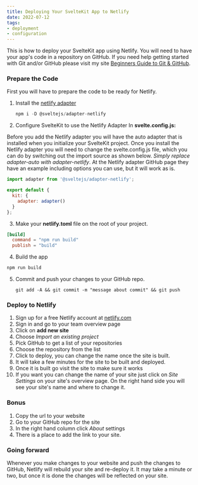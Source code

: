 ```yaml
---
title: Deploying Your SvelteKit App to Netlify
date: 2022-07-12
tags: 
- deployment
- configuration 
---
```


This is how to deploy your SvelteKit app using Netlify. You will need to have your app's code in a repository on GitHub. If you need help getting started with Git and/or GitHub please visit my site <a href="https://technotesbycmfred.netlify.app" target="_blank">Beginners Guide to Git & GitHub</a>.

### Prepare the Code

First you will have to prepare the code to be ready for Netlify.

1. Install the [netlify adapter](https://github.com/sveltejs/kit/tree/master/packages/adapter-netlify)
   ```js
   npm i -D @sveltejs/adapter-netlify
   ```
2. Configure SvelteKit to use the Netlify Adapter
   In **svelte.config.js:**

Before you add the Netlify adapter you will have the auto adapter that is installed when you initialize your SvelteKit project. Once you install the Netlify adapter you will need to change the svelte.config.js file, which you can do by switching out the import source as shown below. _Simply replace adapter-auto with adapter-netlify_.
At the Netlify adapter GitHub page they have an example including options you can use, but it will work as is.

```js
import adapter from '@sveltejs/adapter-netlify';

export default {
  kit: {
    adapter: adapter()
  }
};
```

3. Make your **netlify.toml** file on the root of your project. 

```toml
[build]
  command = "npm run build"
  publish = "build"
```

4. Build the app
```js
npm run build
```

5. Commit and push your changes to your GitHub repo.
   ```git
   git add -A && git commit -m "message about commit" && git push
   ```

### Deploy to Netlify

1. Sign up for a free Netlify account at [netlify.com](https://www.netlify.com/)
2. Sign in and go to your team overview page
3. Click on **add new site**
4. Choose _Import an existing project_
5. Pick GitHub to get a list of your repositories
6. Choose the repository from the list
7. Click to deploy, you can change the name once the site is built.
8. It will take a few minutes for the site to be built and deployed.
9. Once it is built go visit the site to make sure it works
10. If you want you can change the name of your site just click on _Site Settings_ on your site's overview page. On the right hand side you will see your site's name and where to change it.

### Bonus

1. Copy the url to your website
2. Go to your GitHub repo for the site
3. In the right hand column click _About_ settings
4. There is a place to add the link to your site.

### Going forward

Whenever you make changes to your website and push the changes to GitHub, Netlify will rebuild your site and re-deploy it. It may take a minute or two, but once it is done the changes will be reflected on your site.